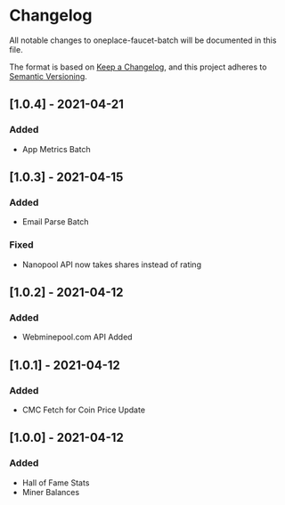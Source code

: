 # Changelog

All notable changes to oneplace-faucet-batch will be documented in this file.

The format is based on [Keep a Changelog](https://keepachangelog.com/en/1.0.0/),
and this project adheres to [Semantic Versioning](https://semver.org/spec/v2.0.0.html).

## [1.0.4] - 2021-04-21

### Added
- App Metrics Batch

## [1.0.3] - 2021-04-15

### Added
- Email Parse Batch

### Fixed
- Nanopool API now takes shares instead of rating

## [1.0.2] - 2021-04-12

### Added
- Webminepool.com API Added

## [1.0.1] - 2021-04-12

### Added
- CMC Fetch for Coin Price Update

## [1.0.0] - 2021-04-12

### Added
- Hall of Fame Stats 
- Miner Balances 